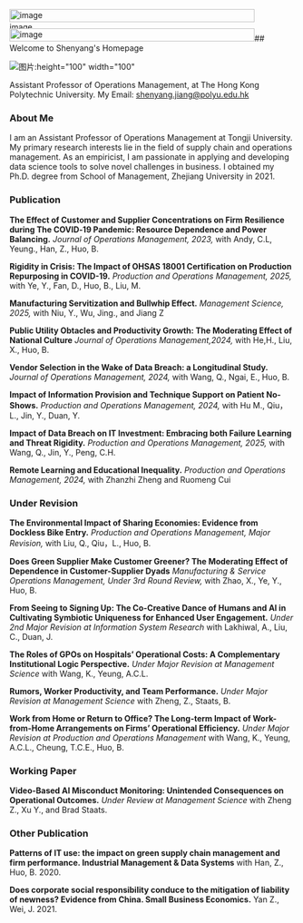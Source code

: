 <img width="432" height="23" alt="image" src="https://github.com/user-attachments/assets/80215da1-c3cc-4efc-9867-c21e0e65db4e" /><img width="432" height="11" alt="image" src="https://github.com/user-attachments/assets/75d80423-fdad-42b6-90b7-a044235ea6b8" /><img width="432" height="23" alt="image" src="https://github.com/user-attachments/assets/e27bb2dd-01ae-49ad-aaef-105f38bedc71" />## Welcome to Shenyang's Homepage

![图片:height="100" width="100"](https://user-images.githubusercontent.com/106462349/210160681-06b07a8e-5d54-4924-a76b-bfcbb7327b8e.png) 


Assistant Professor of Operations Management, at The Hong Kong Polytechnic University.
My Email: shenyang.jiang@polyu.edu.hk

### About Me
I am an Assistant Professor of Operations Management at Tongji University. My primary research interests lie in the field of supply chain and operations management. As an empiricist, I am passionate in applying and developing data science tools to solve novel challenges in business. I obtained my Ph.D. degree from School of Management, Zhejiang University in 2021.

### Publication

**The Effect of Customer and Supplier Concentrations on Firm Resilience during The COVID‐19 Pandemic: Resource Dependence and Power Balancing.** _Journal of Operations Management, 2023,_ with Andy, C.L, Yeung., Han, Z., Huo, B.

**Rigidity in Crisis: The Impact of OHSAS 18001 Certification on Production Repurposing in COVID-19.** _Production and Operations Management, 2025,_ with Ye, Y., Fan, D., Huo, B., Liu, M.

**Manufacturing Servitization and Bullwhip Effect.** _Management Science, 2025,_ with Niu, Y., Wu, Jing., and Jiang Z

**Public Utility Obtacles and Productivity Growth: The Moderating Effect of National Culture** _Journal of Operations Management,2024,_ with He,H., Liu, X., Huo, B.

**Vendor Selection in the Wake of Data Breach: a Longitudinal Study.** _Journal of Operations Management, 2024,_ with Wang, Q., Ngai, E., Huo, B.

**Impact of Information Provision and Technique Support on Patient No-Shows.** _Production and Operations Management, 2024,_ with Hu M., Qiu，L., Jin, Y., Duan, Y.

**Impact of Data Breach on IT Investment: Embracing both Failure Learning and Threat Rigidity.** _Production and Operations Management, 2025,_ with Wang, Q., Jin, Y., Peng, C.H.

**Remote Learning and Educational Inequality.** _Production and Operations Management, 2024,_ with Zhanzhi Zheng and Ruomeng Cui

### Under Revision

**The Environmental Impact of Sharing Economies: Evidence from Dockless Bike Entry.** _Production and Operations Management, Major Revision,_ with Liu, Q., Qiu，L., Huo, B.

**Does Green Supplier Make Customer Greener? The Moderating Effect of Dependence in Customer-Supplier Dyads** _Manufacturing & Service Operations Management, Under 3rd Round Review,_ with Zhao, X., Ye, Y., Huo, B.

**From Seeing to Signing Up: The Co-Creative Dance of Humans and AI in Cultivating Symbiotic Uniqueness for Enhanced User Engagement.** _Under 2nd Major Revision at Information System Research_ with Lakhiwal, A., Liu, C., Duan, J.

**The Roles of GPOs on Hospitals’ Operational Costs: A Complementary Institutional Logic Perspective.** _Under Major Revision at Management Science_ with Wang, K., Yeung, A.C.L. 

**Rumors, Worker Productivity, and Team Performance.** _Under Major Revision at Management Science_ with Zheng, Z., Staats, B.

**Work from Home or Return to Office? The Long-term Impact of Work-from-Home Arrangements on Firms’ Operational Efficiency.** _Under Major Revision at Production and Operations Management_ with Wang, K., Yeung, A.C.L., Cheung, T.C.E., Huo, B. 

### Working Paper

**Video-Based AI Misconduct Monitoring: Unintended Consequences on Operational Outcomes.** _Under Review at Management Science_ with Zheng Z., Xu Y., and Brad Staats. 





### Other Publication

**Patterns of IT use: the impact on green supply chain management and firm performance. Industrial Management & Data Systems** with Han, Z., Huo, B. 2020.

**Does corporate social responsibility conduce to the mitigation of liability of newness? Evidence from China. Small Business Economics.** Yan Z., Wei, J. 2021.


